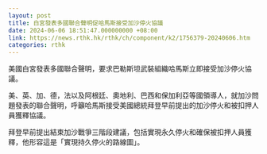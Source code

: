 ```yaml
---
layout: post
title: 白宮發表多國聯合聲明促哈馬斯接受加沙停火協議
date: 2024-06-06 18:51:47.000000000 +08:00
link: https://news.rthk.hk/rthk/ch/component/k2/1756379-20240606.htm
categories: rthk
---
```


美國白宮發表多國聯合聲明，要求巴勒斯坦武裝組織哈馬斯立即接受加沙停火協議。

美、英、加、德，法以及阿根廷、奧地利、巴西和保加利亞等國領導人，就加沙問題發表的聯合聲明，呼籲哈馬斯接受美國總統拜登早前提出的加沙停火和被扣押人員獲釋協議。

拜登早前提出結束加沙戰爭三階段建議，包括實現永久停火和確保被扣押人員獲釋，他形容這是「實現持久停火的路線圖」。
